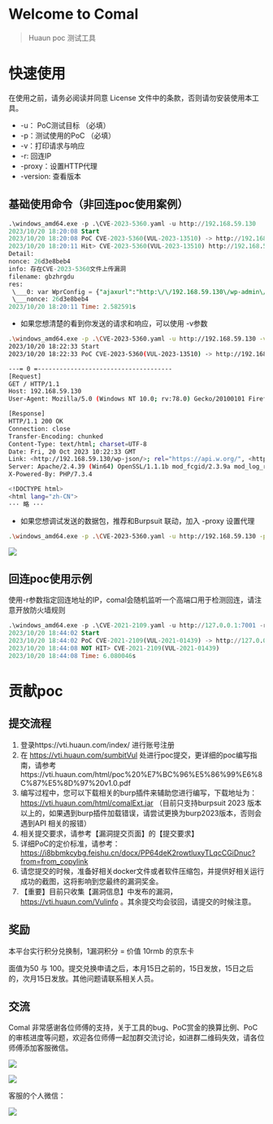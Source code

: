 # Welcome to Comal

> Huaun poc 测试工具

# 快速使用

在使用之前，请务必阅读并同意 License 文件中的条款，否则请勿安装使用本工具。

- -u： PoC测试目标 （必填）
- -p：测试使用的PoC （必填）
- -v：打印请求与响应
- -r: 回连IP
- -proxy：设置HTTP代理
- -version: 查看版本

## 基础使用命令（非回连poc使用案例）

```SQL
.\windows_amd64.exe -p .\CVE-2023-5360.yaml -u http://192.168.59.130
2023/10/20 18:20:08 Start
2023/10/20 18:20:08 PoC CVE-2023-5360(VUL-2023-13510) -> http://192.168.59.130
2023/10/20 18:20:11 Hit> CVE-2023-5360(VUL-2023-13510) http://192.168.59.130/
Detail:
nonce: 26d3e8beb4
info: 存在CVE-2023-5360文件上传漏洞
filename: gbzhrgdu
res:
 \___0: var WprConfig = {"ajaxurl":"http:\/\/192.168.59.130\/wp-admin\/admin-ajax.php","resturl":"http:\/\/192.168.59.130\/wp-json\/wpraddons\/v1","nonce":"26d3e8beb4"
 \___nonce: 26d3e8beb4
2023/10/20 18:20:11 Time: 2.582591s
```

- 如果您想清楚的看到你发送的请求和响应，可以使用 -v参数

```Bash
.\windows_amd64.exe -p .\CVE-2023-5360.yaml -u http://192.168.59.130 -v
2023/10/20 18:22:33 Start
2023/10/20 18:22:33 PoC CVE-2023-5360(VUL-2023-13510) -> http://192.168.59.130

---= 0 =-------------------------------------
[Request]
GET / HTTP/1.1
Host: 192.168.59.130
User-Agent: Mozilla/5.0 (Windows NT 10.0; rv:78.0) Gecko/20100101 Firefox/78.0

[Response]
HTTP/1.1 200 OK
Connection: close
Transfer-Encoding: chunked
Content-Type: text/html; charset=UTF-8
Date: Fri, 20 Oct 2023 10:22:33 GMT
Link: <http://192.168.59.130/wp-json/>; rel="https://api.w.org/", <http://192.168.59.130/wp-json/wp/v2/pages/718>; rel="alternate"; type="application/json", <http://192.168.59.130/>; rel=shortlink
Server: Apache/2.4.39 (Win64) OpenSSL/1.1.1b mod_fcgid/2.3.9a mod_log_rotate/1.02
X-Powered-By: PHP/7.3.4

<!DOCTYPE html>
<html lang="zh-CN">
··· 略 ···
```

- 如果您想调试发送的数据包，推荐和Burpsuit 联动，加入 -proxy 设置代理

```Bash
.\windows_amd64.exe -p .\CVE-2023-5360.yaml -u http://192.168.59.130 -proxy http://127.0.0.1:8080
```

![](https://cdn.jsdelivr.net/gh/h0ld1rs/image/image202310211330952.png)

## 回连poc使用示例

使用-r参数指定回连地址的IP，comal会随机监听一个高端口用于检测回连，请注意开放防火墙规则

```SQL
.\windows_amd64.exe -p .\CVE-2021-2109.yaml -u http://127.0.0.1:7001 -r 192.168.59.1
2023/10/20 18:44:02 Start
2023/10/20 18:44:02 PoC CVE-2021-2109(VUL-2021-01439) -> http://127.0.0.1:7001
2023/10/20 18:44:08 NOT HIT> CVE-2021-2109(VUL-2021-01439)
2023/10/20 18:44:08 Time: 6.080046s
```

# 贡献poc

## 提交流程

1. 登录https://vti.huaun.com/index/   进行账号注册
2. 在 https://vti.huaun.com/sumbitVul 处进行poc提交，更详细的poc编写指南，请参考https://vti.huaun.com/html/poc%20%E7%BC%96%E5%86%99%E6%8C%87%E5%8D%97%20v1.0.pdf
3. 编写过程中，您可以下载相关的burp插件来辅助您进行编写，下载地址为：https://vti.huaun.com/html/comalExt.jar  （目前只支持burpsuit 2023 版本以上的，如果遇到burp插件加载错误，请尝试更换为burp2023版本，否则会遇到API 相关的报错）
4. 相关提交要求，请参考【漏洞提交页面】的【提交要求】
5. 详细PoC的定价标准，请参考：https://i8bbmkcybg.feishu.cn/docx/PP64deK2rowtluxyTLqcCGiDnuc?from=from_copylink
6. 请您提交的时候，准备好相关docker文件或者软件压缩包，并提供好相关运行成功的截图，这将影响到您最终的漏洞奖金。
7. 【重要】目前只收集【漏洞信息】中发布的漏洞， https://vti.huaun.com/Vulinfo 。其余提交均会驳回，请提交的时候注意。

## 奖励

本平台实行积分兑换制，1漏洞积分 = 价值 10rmb 的京东卡

面值为50 与 100。提交兑换申请之后，本月15日之前的，15日发放，15日之后的，次月15日发放。其他问题请联系相关人员。

## 交流

Comal 非常感谢各位师傅的支持，关于工具的bug、PoC赏金的换算比例、PoC的审核进度等问题，欢迎各位师傅一起加群交流讨论，如进群二维码失效，请各位师傅添加客服微信。

![](https://cdn.jsdelivr.net/gh/h0ld1rs/image/image202310211331587.png)

![](https://cdn.jsdelivr.net/gh/h0ld1rs/image/image202310211332701.png)

客服的个人微信：

![](https://cdn.jsdelivr.net/gh/h0ld1rs/image/image202310211334219.jpg)

